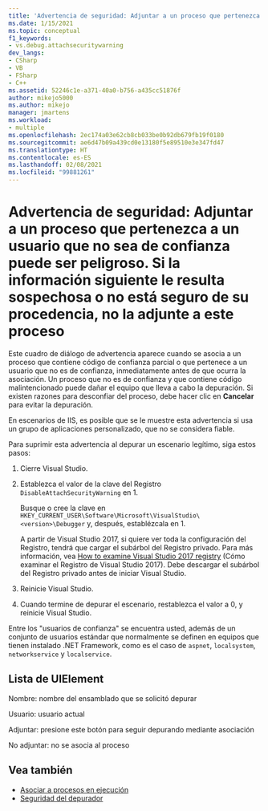 ```yaml
---
title: 'Advertencia de seguridad: Adjuntar a un proceso que pertenezca a un usuario que no sea de confianza puede ser peligroso. Si la información siguiente le resulta sospechosa o no está seguro de su procedencia, no la adjunte a este proceso | Microsoft Docs'
ms.date: 1/15/2021
ms.topic: conceptual
f1_keywords:
- vs.debug.attachsecuritywarning
dev_langs:
- CSharp
- VB
- FSharp
- C++
ms.assetid: 52246c1e-a371-40a0-b756-a435cc51876f
author: mikejo5000
ms.author: mikejo
manager: jmartens
ms.workload:
- multiple
ms.openlocfilehash: 2ec174a03e62cb8cb033be0b92db679fb19f0180
ms.sourcegitcommit: ae6d47b09a439cd0e13180f5e89510e3e347fd47
ms.translationtype: HT
ms.contentlocale: es-ES
ms.lasthandoff: 02/08/2021
ms.locfileid: "99881261"
---
```

# <a name="security-warning-attaching-to-a-process-owned-by-an-untrusted-user-can-be-dangerous-if-the-following-information-looks-suspicious-or-you-are-unsure-do-not-attach-to-this-process"></a>Advertencia de seguridad: Adjuntar a un proceso que pertenezca a un usuario que no sea de confianza puede ser peligroso. Si la información siguiente le resulta sospechosa o no está seguro de su procedencia, no la adjunte a este proceso

Este cuadro de diálogo de advertencia aparece cuando se asocia a un proceso que contiene código de confianza parcial o que pertenece a un usuario que no es de confianza, inmediatamente antes de que ocurra la asociación. Un proceso que no es de confianza y que contiene código malintencionado puede dañar el equipo que lleva a cabo la depuración. Si existen razones para desconfiar del proceso, debe hacer clic en **Cancelar** para evitar la depuración.

En escenarios de IIS, es posible que se le muestre esta advertencia si usa un grupo de aplicaciones personalizado, que no se considera fiable.

Para suprimir esta advertencia al depurar un escenario legítimo, siga estos pasos:

1. Cierre Visual Studio.

1. Establezca el valor de la clave del Registro `DisableAttachSecurityWarning` en 1.

   Busque o cree la clave en `HKEY_CURRENT_USER\Software\Microsoft\VisualStudio\<version>\Debugger` y, después, establézcala en 1.

   A partir de Visual Studio 2017, si quiere ver toda la configuración del Registro, tendrá que cargar el subárbol del Registro privado. Para más información, vea [How to examine Visual Studio 2017 registry](https://github.com/microsoft/VSProjectSystem/blob/master/doc/overview/examine_registry.md) (Cómo examinar el Registro de Visual Studio 2017). Debe descargar el subárbol del Registro privado antes de iniciar Visual Studio.

1. Reinicie Visual Studio.

1. Cuando termine de depurar el escenario, restablezca el valor a 0, y reinicie Visual Studio.

Entre los "usuarios de confianza" se encuentra usted, además de un conjunto de usuarios estándar que normalmente se definen en equipos que tienen instalado .NET Framework, como es el caso de `aspnet`, `localsystem`, `networkservice` y `localservice`.

## <a name="uielement-list"></a>Lista de UIElement

 Nombre: nombre del ensamblado que se solicitó depurar

 Usuario: usuario actual

 Adjuntar: presione este botón para seguir depurando mediante asociación

 No adjuntar: no se asocia al proceso

## <a name="see-also"></a>Vea también
- [Asociar a procesos en ejecución](../debugger/attach-to-running-processes-with-the-visual-studio-debugger.md)
- [Seguridad del depurador](../debugger/debugger-security.md)
